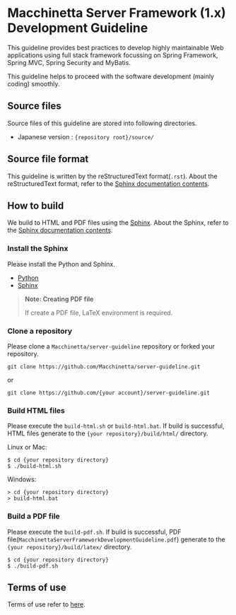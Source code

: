 # Macchinetta Server Framework (1.x) Development Guideline

This guideline provides best practices to develop highly maintainable Web applications using full stack framework focussing on Spring Framework, Spring MVC, Spring Security and MyBatis.

This guideline helps to proceed with the software development (mainly coding) smoothly.

## Source files

Source files of this guideline are stored into following directories.

* Japanese version : `{repository root}/source/`


## Source file format

This guideline is written by the reStructuredText format(`.rst`).
About the reStructuredText format, refer to the [Sphinx documentation contents](https://www.sphinx-doc.org/en/master/contents.html).


## How to build

We build to HTML and PDF files using the [Sphinx](https://www.sphinx-doc.org/en/master/).
About the Sphinx, refer to the [Sphinx documentation contents](https://www.sphinx-doc.org/en/master/contents.html).

### Install the Sphinx

Please install the Python and Sphinx.

* [Python](https://www.python.org/)
* [Sphinx](https://www.sphinx-doc.org/en/master/)

> **Note: Creating PDF file**
>
> If create a PDF file, LaTeX environment is required.

### Clone a repository

Please clone a `Macchinetta/server-guideline` repository or forked your repository.

```
git clone https://github.com/Macchinetta/server-guideline.git
```

or

```
git clone https://github.com/{your account}/server-guideline.git
```

### Build HTML files

Please execute the `build-html.sh` or `build-html.bat`.
If build is successful, HTML files generate to the `{your repository}/build/html/` directory.

Linux or Mac:

```
$ cd {your repository directory}
$ ./build-html.sh
```

Windows:

```
> cd {your repository directory}
> build-html.bat
```

### Build a PDF file

Please execute the `build-pdf.sh`.
If build is successful, PDF file(`MacchinettaServerFrameworkDevelopmentGuideline.pdf`) generate to the `{your repository}/build/latex/` directory.

```
$ cd {your repository directory}
$ ./build-pdf.sh
```

## Terms of use

Terms of use refer to [here](https://github.com/Macchinetta/server-guideline/blob/master/source/Introduction/TermsOfUse.rst).
